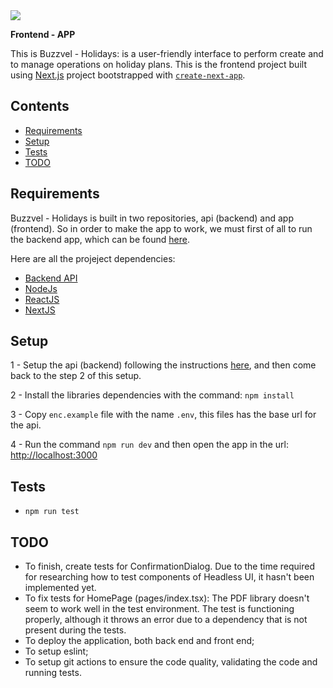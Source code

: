 <img src="https://github.com/gpfurlaneto/buzzvel-holidays-app/blob/main/public/logo-light.svg">

**Frontend - APP**



This is Buzzvel - Holidays: is a user-friendly interface to perform create and to manage operations on holiday plans. This is the frontend project built using [Next.js](https://nextjs.org/) project bootstrapped with [`create-next-app`](https://github.com/vercel/next.js/tree/canary/packages/create-next-app).



## Contents

- [Requirements](#requirements)
- [Setup](#setup)
- [Tests](#tests)
- [TODO](#todo)

## Requirements
Buzzvel - Holidays is built in two repositories, api (backend) and app (frontend). So in order to make the app to work, we must first of all to run the backend app, which can be found [here](https://github.com/gpfurlaneto/buzzvel-holidays-app/).

Here are all the projeject dependencies:
    
- [Backend API](https://github.com/gpfurlaneto/buzzvel-holidays-api)
- [NodeJs](https://nodejs.org)
- [ReactJS](https://reactjs.org/)
- [NextJS](https://nextjs.org/)


## Setup

1 - Setup the api (backend) following the instructions [here](https://github.com/gpfurlaneto/buzzvel-holidays-app/), and then come back to the step 2 of this setup.

2 - Install the libraries dependencies with the command:
```npm install```

3 - Copy `enc.example` file with the name `.env`, this files has the base url for the api.

4 - Run the command `npm run dev` and then open the app in the url: [http://localhost:3000](http://localhost:3000)


## Tests
- `npm run test`


## TODO
- To finish, create tests for ConfirmationDialog. Due to the time required for researching how to test components of Headless UI, it hasn't been implemented yet.
- To fix tests for HomePage (pages/index.tsx): The PDF library doesn't seem to work well in the test environment. The test is functioning properly, although it throws an error due to a dependency that is not present during the tests.
- To deploy the application, both back end and front end;
- To setup eslint;
- To setup git actions to ensure the code quality, validating the code and running tests.
